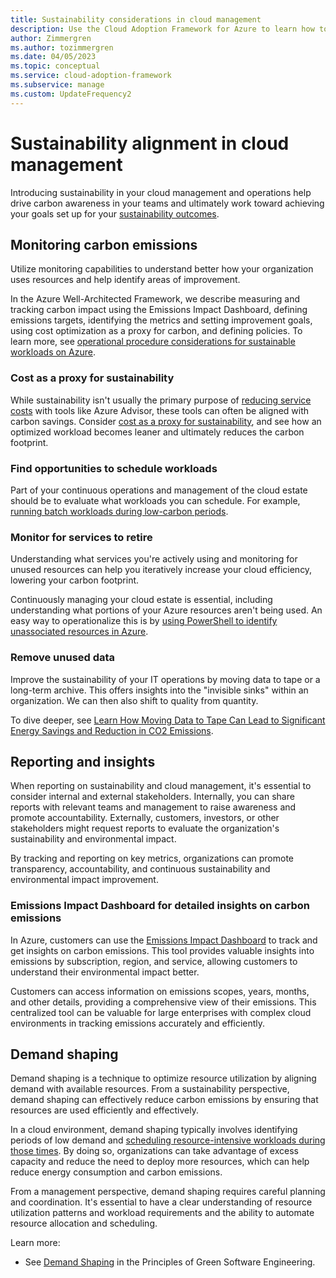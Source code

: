```yaml
---
title: Sustainability considerations in cloud management
description: Use the Cloud Adoption Framework for Azure to learn how to better manage your cloud operations and take sustainability and cloud efficiency into consideration.
author: Zimmergren
ms.author: tozimmergren
ms.date: 04/05/2023
ms.topic: conceptual
ms.service: cloud-adoption-framework
ms.subservice: manage
ms.custom: UpdateFrequency2
---
```


# Sustainability alignment in cloud management

Introducing sustainability in your cloud management and operations help drive carbon awareness in your teams and ultimately work toward achieving your goals set up for your [sustainability outcomes](../../strategy/business-outcomes/sustainability.md).

## Monitoring carbon emissions

Utilize monitoring capabilities to understand better how your organization uses resources and help identify areas of improvement.

In the Azure Well-Architected Framework, we describe measuring and tracking carbon impact using the Emissions Impact Dashboard, defining emissions targets, identifying the metrics and setting improvement goals, using cost optimization as a proxy for carbon, and defining policies. To learn more, see [operational procedure considerations for sustainable workloads on Azure](/azure/architecture/framework/sustainability/sustainability-operational-procedures#measure-and-track-carbon-impact).

### Cost as a proxy for sustainability

While sustainability isn't usually the primary purpose of [reducing service costs](/azure/advisor/advisor-cost-recommendations) with tools like Azure Advisor, these tools can often be aligned with carbon savings. Consider [cost as a proxy for sustainability](/azure/architecture/framework/sustainability/sustainability-design-methodology#use-a-proxy-solution-to-measure-emissions), and see how an optimized workload becomes leaner and ultimately reduces the carbon footprint.

### Find opportunities to schedule workloads

Part of your continuous operations and management of the cloud estate should be to evaluate what workloads you can schedule. For example, [running batch workloads during low-carbon periods](/azure/architecture/framework/sustainability/sustainability-application-platform#run-batch-workloads-during-low-carbon-intensity-periods).

### Monitor for services to retire

Understanding what services you're actively using and monitoring for unused resources can help you iteratively increase your cloud efficiency, lowering your carbon footprint.

Continuously managing your cloud estate is essential, including understanding what portions of your Azure resources aren't being used. An easy way to operationalize this is by [using PowerShell to identify unassociated resources in Azure](https://devblogs.microsoft.com/scripting/use-powershell-to-identify-unassociated-azure-resources/).

### Remove unused data

Improve the sustainability of your IT operations by moving data to tape or a long-term archive. This offers insights into the "invisible sinks" within an organization. We can then also shift to quality from quantity.

To dive deeper, see [Learn How Moving Data to Tape Can Lead to Significant Energy Savings and Reduction in CO2 Emissions](https://datastorage-na.fujifilm.com/sustainability/idc-whitepaper-reduce-data-usage/).

## Reporting and insights

When reporting on sustainability and cloud management, it's essential to consider internal and external stakeholders. Internally, you can share reports with relevant teams and management to raise awareness and promote accountability. Externally, customers, investors, or other stakeholders might request reports to evaluate the organization's sustainability and environmental impact.

By tracking and reporting on key metrics, organizations can promote transparency, accountability, and continuous sustainability and environmental impact improvement.

### Emissions Impact Dashboard for detailed insights on carbon emissions

In Azure, customers can use the [Emissions Impact Dashboard](https://www.microsoft.com/sustainability/emissions-impact-dashboard) to track and get insights on carbon emissions. This tool provides valuable insights into emissions by subscription, region, and service, allowing customers to understand their environmental impact better.

Customers can access information on emissions scopes, years, months, and other details, providing a comprehensive view of their emissions. This centralized tool can be valuable for large enterprises with complex cloud environments in tracking emissions accurately and efficiently.

## Demand shaping

Demand shaping is a technique to optimize resource utilization by aligning demand with available resources. From a sustainability perspective, demand shaping can effectively reduce carbon emissions by ensuring that resources are used efficiently and effectively.

In a cloud environment, demand shaping typically involves identifying periods of low demand and [scheduling resource-intensive workloads during those times](/azure/well-architected/sustainability/sustainability-application-platform#process-when-the-carbon-intensity-is-low). By doing so, organizations can take advantage of excess capacity and reduce the need to deploy more resources, which can help reduce energy consumption and carbon emissions.

From a management perspective, demand shaping requires careful planning and coordination. It's essential to have a clear understanding of resource utilization patterns and workload requirements and the ability to automate resource allocation and scheduling.

Learn more:

- See [Demand Shaping](https://learn.greensoftware.foundation/carbon-awareness#demand-shaping) in the Principles of Green Software Engineering.
